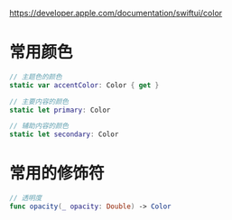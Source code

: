 <https://developer.apple.com/documentation/swiftui/color>

# 常用颜色

```swift
// 主题色的颜色
static var accentColor: Color { get }

// 主要内容的颜色
static let primary: Color

// 辅助内容的颜色
static let secondary: Color
```

# 常用的修饰符

```swift
// 透明度
func opacity(_ opacity: Double) -> Color
```
